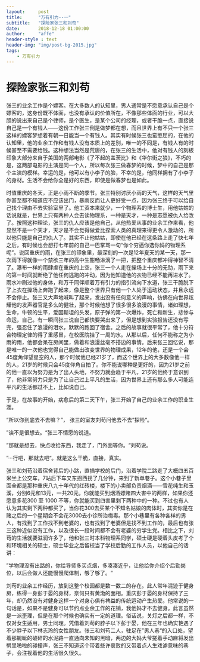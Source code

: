 ```yaml
---
layout:     post
title:      "万有引力--一"
subtitle:   "探险家张三和刘苟"
date:       2018-12-18 01:00:00
author:     "affe"
header-style : text
header-img: "img/post-bg-2015.jpg"
tags:
    - 万有引力
---
```


# 探险家张三和刘苟

张三的业余工作是个嫖客。在大多数人的认知里，男人通常是不愿意承认自己是个嫖客的，这身份既不体面，也没有承认的价值所在，不像那些体面的行业，可以大胆的说出来自己是个律师，是个医生，是某个公司的经理，或者干脆一点，直接说自己是一个有钱人——这份工作张三倒是做梦都在想，而且世界上有不只一个张三这样的嫖客梦想着有朝一日能当一个有钱人。其实有时候张三也蛮憋屈的，在他的认知里，他的业余工作和有钱人没有本质上的差别，唯一的不同是，有钱人有的时候甚至不需要给钱。这种想法当然是荒唐的，在张三的生活中，他对有钱人的刻板印象大部分来自于美国的两部电影《了不起的盖茨比》和《华尔街之狼》，不巧的是，这两部电影的主演是同一个人，所以每次张三做春梦的时候，梦中的自己是那个主演的模样。幸运的是，他可以有小李子的脸，不幸的是，他同样拥有了小李子的身材。生活不会给你全是好的东西，即使是做春梦也是如此。

时值重庆的冬天，正是小雨不断的季节。张三特别讨厌小雨的天气，这样的天气里你甚至都不知道应不应该出门，暴雨反而让人更好受一点，因为张三终于可以给自己找个理由不去实验室里了。他工资本来就少，一个物理系的博士生，用他姑姑的话说就是，世界上只有两种人会去读物理系，一种是天才，一种是志愿被仇人给改了。按照这种理论，张三的仇人应该是他自己，从他热爱从事的业余工作来看，他显然不是一个天才，天才是不会觉得做爱比探索人类的真理来得更令人激动的，所以他只能是自己的仇人了。其实不止他姑姑，即使在他已经在这条路上走了快七年之后，有时候也会想打七年前的自己一巴掌骂一句“你个穷逼你选你妈的物理系呢”。说回重庆的雨，在张三的印象里，最深刻的一次是12年夏天的某一天，那一次雨下得就像一个禁欲三年的高中生酣畅淋漓了一把，把整个重庆都冲得神智不清了。瀑布一样的雨肆虐在重庆的上空，张三一个人走在操场上十分的无助，雨下来的第一时间就断绝了他任何逃跑的冲动，因为他知道他的衣物已经不能再进水了。雨水冲刷过他的身体，和万千同伴顺着万有引力的指引流向下水道，张三干脆脱下了上衣在操场上奔跑了起来，像是整个世界只有他一个人处于运动状态，并且永远不会停止。张三又大声地喊叫了起来，发出没有任何意义的声响，彷佛在向世界炫耀他的发声器官是多么的健壮，那个时候他想了很多很多浪漫的事情，诸如理想，生命，牛顿的生平，爱因斯坦的头发，原子弹的第一次爆炸，死亡和新生，悲惨与命运，自己。有一瞬间张三说自己都快要哭出来了，但是想到实验报告还没有写完，强忍住了浪漫的泪水，默默的跑回了宿舍。之后的故事就很平常了，他十分符合物理定律的得了重感冒，在校医院挂了一周的水。从那以后，任何不能称之为小雨的雨，他都会呆在房间里，做着和浪漫丝毫不搭边的事情。后来张三回忆说，那是唯一的一次他也觉得自己能做出改变世界的物理成果，12年的他，还是一个会45度角仰望星空的人，那个时候他已经21岁了，而这个世界上的大多数像他一样的人，21岁的时候只会45度仰角自拍了。你不能说哪种是更好的，因为21岁之前的他一直以为努力是为了出人头地，不努力就会趋于平凡，21岁的他终于意识到了，他非常努力只是为了让自己过上平凡的生活，因为世界上还有那么多人可能连平凡的生活都过不上，比如说自己。

于是，在故事的开始，病愈后的第二天下午，张三开始了自己的业余工作的职业生涯。

“所以你到底去不去嘛？”， 张三的室友刘苟问他去不去”探险“。

”诶不是很想去。“张三不情愿的说道。

”那就是想去，快点收拾东西，我走了，门外面等你。“刘苟说。

”···行吧，那就去吧“。就是这么干脆，直接，真实。

张三和刘苟沿着宿舍背后的小路，直插学校的后门，沿着学院二路走了大概四五百米坐上公交车，7站后下车又东拐西拐了几分钟，来到了新单巷子。这个小巷子里面全都是那种重庆八九十年代的红砖楼，楼下的小卖部负责烟酒——雪花纯生和玉溪，分别6元和13元，一共20元，你就能买到烟酒嫖赌四大害中的两样，如果你还愿意多花300 至 1000 不等，你就能买到四害里剩下两种中的一种。不过也有人认为其实剩下两种都买了，当你花300去买某个不知名姑娘的肉体时，其实你是在赌之后的一个星期会不会花3000去小诊所治梅毒。那个小巷里有各种各样的男人，有找到了工作找不到老婆的，也有找到了老婆但是找不到工作的，最后也有张三这种近似没有工作，以及很长一段时间都不会有老婆的穷学生党。相比之下，刘苟的生活就要滋润许多了，他和张三时本科物理系同学，硕士硬是硬着头皮考了个和环境相关的硕士，硕士毕业之后留校当了学校后勤的工作人员，以他自己的话讲：

”学物理没有出路的，你给导师多买点烟，多凑凑近乎，让他给你介绍个后勤岗位，以后会做人还能慢慢爬体制，够了够了。“

刘苟的业余工作经历，放到这整个校园都是数一数二的存在。此人常年混迹于健身房，练得一身彭于晏的身材，奈何只有黄渤的面相。重庆彭于晏的身材保持了三年，却仍然没有对健身这样一个对身心俱有裨益的传统运动产生热爱。他常说的一句话是，如果不是健身可以节约点业余工作的花销，我他妈才不去健身。此言虽然是一派歪理，但是在那个时候也确实有一定的道理。俗话说，关灯之后都一样，不仅对女生适用，男士同理。凭借着刘苟的脖子以下彭于晏，他在三年也确实艳遇了不少脖子以下林志玲的女性朋友。张三和刘苟二人，驻足在”男人巷“的入口处，望着那蜿蜒的破碎的水泥路一直通向未知的黑暗，两边的大妈大爷搓着手动麻将发出劈里啪啦的碰撞声，张三不知道这个带着些许衰败的又带着点人生戏谑意味的巷子，会注视着他的生活很久很久。
